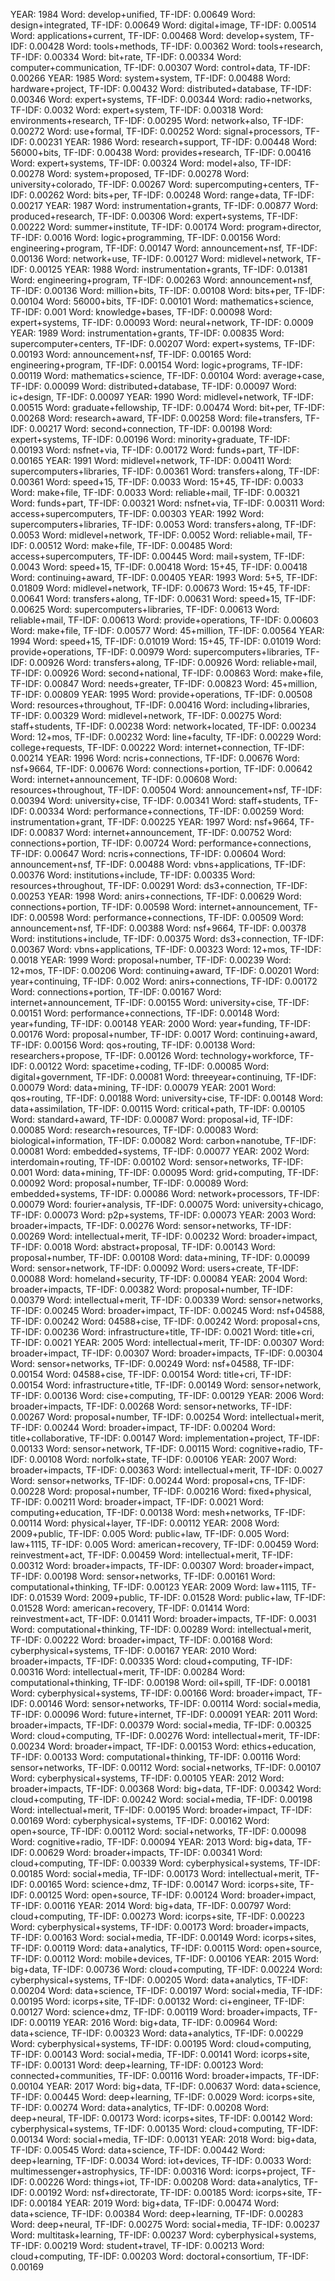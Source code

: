 YEAR: 1984
	Word: develop+unified, TF-IDF: 0.00649
	Word: design+integrated, TF-IDF: 0.00649
	Word: digital+image, TF-IDF: 0.00514
	Word: applications+current, TF-IDF: 0.00468
	Word: develop+system, TF-IDF: 0.00428
	Word: tools+methods, TF-IDF: 0.00362
	Word: tools+research, TF-IDF: 0.00334
	Word: bit+rate, TF-IDF: 0.00334
	Word: computer+communication, TF-IDF: 0.00307
	Word: control+data, TF-IDF: 0.00266
YEAR: 1985
	Word: system+system, TF-IDF: 0.00488
	Word: hardware+project, TF-IDF: 0.00432
	Word: distributed+database, TF-IDF: 0.00346
	Word: expert+systems, TF-IDF: 0.00344
	Word: radio+networks, TF-IDF: 0.0032
	Word: expert+system, TF-IDF: 0.00318
	Word: environments+research, TF-IDF: 0.00295
	Word: network+also, TF-IDF: 0.00272
	Word: use+formal, TF-IDF: 0.00252
	Word: signal+processors, TF-IDF: 0.00231
YEAR: 1986
	Word: research+support, TF-IDF: 0.00448
	Word: 56000+bits, TF-IDF: 0.00438
	Word: provides+research, TF-IDF: 0.00416
	Word: expert+systems, TF-IDF: 0.00324
	Word: model+also, TF-IDF: 0.00278
	Word: system+proposed, TF-IDF: 0.00278
	Word: university+colorado, TF-IDF: 0.00267
	Word: supercomputing+centers, TF-IDF: 0.00262
	Word: bits+per, TF-IDF: 0.00248
	Word: range+data, TF-IDF: 0.00217
YEAR: 1987
	Word: instrumentation+grants, TF-IDF: 0.00877
	Word: produced+research, TF-IDF: 0.00306
	Word: expert+systems, TF-IDF: 0.00222
	Word: summer+institute, TF-IDF: 0.00174
	Word: program+director, TF-IDF: 0.0016
	Word: logic+programming, TF-IDF: 0.00156
	Word: engineering+program, TF-IDF: 0.00147
	Word: announcement+nsf, TF-IDF: 0.00136
	Word: network+use, TF-IDF: 0.00127
	Word: midlevel+network, TF-IDF: 0.00125
YEAR: 1988
	Word: instrumentation+grants, TF-IDF: 0.01381
	Word: engineering+program, TF-IDF: 0.00263
	Word: announcement+nsf, TF-IDF: 0.00136
	Word: million+bits, TF-IDF: 0.00108
	Word: bits+per, TF-IDF: 0.00104
	Word: 56000+bits, TF-IDF: 0.00101
	Word: mathematics+science, TF-IDF: 0.001
	Word: knowledge+bases, TF-IDF: 0.00098
	Word: expert+systems, TF-IDF: 0.00093
	Word: neural+network, TF-IDF: 0.0009
YEAR: 1989
	Word: instrumentation+grants, TF-IDF: 0.00835
	Word: supercomputer+centers, TF-IDF: 0.00207
	Word: expert+systems, TF-IDF: 0.00193
	Word: announcement+nsf, TF-IDF: 0.00165
	Word: engineering+program, TF-IDF: 0.00154
	Word: logic+programs, TF-IDF: 0.00119
	Word: mathematics+science, TF-IDF: 0.00104
	Word: average+case, TF-IDF: 0.00099
	Word: distributed+database, TF-IDF: 0.00097
	Word: ic+design, TF-IDF: 0.00097
YEAR: 1990
	Word: midlevel+network, TF-IDF: 0.00515
	Word: graduate+fellowship, TF-IDF: 0.00474
	Word: bit+per, TF-IDF: 0.00268
	Word: research+award, TF-IDF: 0.00258
	Word: file+transfers, TF-IDF: 0.00217
	Word: second+connection, TF-IDF: 0.00198
	Word: expert+systems, TF-IDF: 0.00196
	Word: minority+graduate, TF-IDF: 0.00193
	Word: nsfnet+via, TF-IDF: 0.00172
	Word: funds+part, TF-IDF: 0.00165
YEAR: 1991
	Word: midlevel+network, TF-IDF: 0.00411
	Word: supercomputers+libraries, TF-IDF: 0.00361
	Word: transfers+along, TF-IDF: 0.00361
	Word: speed+15, TF-IDF: 0.0033
	Word: 15+45, TF-IDF: 0.0033
	Word: make+file, TF-IDF: 0.0033
	Word: reliable+mail, TF-IDF: 0.00321
	Word: funds+part, TF-IDF: 0.00321
	Word: nsfnet+via, TF-IDF: 0.00311
	Word: access+supercomputers, TF-IDF: 0.00303
YEAR: 1992
	Word: supercomputers+libraries, TF-IDF: 0.0053
	Word: transfers+along, TF-IDF: 0.0053
	Word: midlevel+network, TF-IDF: 0.0052
	Word: reliable+mail, TF-IDF: 0.00512
	Word: make+file, TF-IDF: 0.00485
	Word: access+supercomputers, TF-IDF: 0.00445
	Word: mail+system, TF-IDF: 0.0043
	Word: speed+15, TF-IDF: 0.00418
	Word: 15+45, TF-IDF: 0.00418
	Word: continuing+award, TF-IDF: 0.00405
YEAR: 1993
	Word: 5+5, TF-IDF: 0.01809
	Word: midlevel+network, TF-IDF: 0.00673
	Word: 15+45, TF-IDF: 0.00641
	Word: transfers+along, TF-IDF: 0.00631
	Word: speed+15, TF-IDF: 0.00625
	Word: supercomputers+libraries, TF-IDF: 0.00613
	Word: reliable+mail, TF-IDF: 0.00613
	Word: provide+operations, TF-IDF: 0.00603
	Word: make+file, TF-IDF: 0.00577
	Word: 45+million, TF-IDF: 0.00564
YEAR: 1994
	Word: speed+15, TF-IDF: 0.01019
	Word: 15+45, TF-IDF: 0.01019
	Word: provide+operations, TF-IDF: 0.00979
	Word: supercomputers+libraries, TF-IDF: 0.00926
	Word: transfers+along, TF-IDF: 0.00926
	Word: reliable+mail, TF-IDF: 0.00926
	Word: second+national, TF-IDF: 0.00863
	Word: make+file, TF-IDF: 0.00847
	Word: needs+greater, TF-IDF: 0.00823
	Word: 45+million, TF-IDF: 0.00809
YEAR: 1995
	Word: provide+operations, TF-IDF: 0.00508
	Word: resources+throughout, TF-IDF: 0.00416
	Word: including+libraries, TF-IDF: 0.00329
	Word: midlevel+network, TF-IDF: 0.00275
	Word: staff+students, TF-IDF: 0.00238
	Word: network+located, TF-IDF: 0.00234
	Word: 12+mos, TF-IDF: 0.00232
	Word: line+faculty, TF-IDF: 0.00229
	Word: college+requests, TF-IDF: 0.00222
	Word: internet+connection, TF-IDF: 0.00214
YEAR: 1996
	Word: ncris+connections, TF-IDF: 0.00676
	Word: nsf+9664, TF-IDF: 0.00676
	Word: connections+portion, TF-IDF: 0.00642
	Word: internet+announcement, TF-IDF: 0.00608
	Word: resources+throughout, TF-IDF: 0.00504
	Word: announcement+nsf, TF-IDF: 0.00394
	Word: university+cise, TF-IDF: 0.00341
	Word: staff+students, TF-IDF: 0.00334
	Word: performance+connections, TF-IDF: 0.00259
	Word: instrumentation+grant, TF-IDF: 0.00225
YEAR: 1997
	Word: nsf+9664, TF-IDF: 0.00837
	Word: internet+announcement, TF-IDF: 0.00752
	Word: connections+portion, TF-IDF: 0.00724
	Word: performance+connections, TF-IDF: 0.00647
	Word: ncris+connections, TF-IDF: 0.00604
	Word: announcement+nsf, TF-IDF: 0.00488
	Word: vbns+applications, TF-IDF: 0.00376
	Word: institutions+include, TF-IDF: 0.00335
	Word: resources+throughout, TF-IDF: 0.00291
	Word: ds3+connection, TF-IDF: 0.00253
YEAR: 1998
	Word: anirs+connections, TF-IDF: 0.00629
	Word: connections+portion, TF-IDF: 0.00598
	Word: internet+announcement, TF-IDF: 0.00598
	Word: performance+connections, TF-IDF: 0.00509
	Word: announcement+nsf, TF-IDF: 0.00388
	Word: nsf+9664, TF-IDF: 0.00378
	Word: institutions+include, TF-IDF: 0.00375
	Word: ds3+connection, TF-IDF: 0.00367
	Word: vbns+applications, TF-IDF: 0.00323
	Word: 12+mos, TF-IDF: 0.0018
YEAR: 1999
	Word: proposal+number, TF-IDF: 0.00239
	Word: 12+mos, TF-IDF: 0.00206
	Word: continuing+award, TF-IDF: 0.00201
	Word: year+continuing, TF-IDF: 0.002
	Word: anirs+connections, TF-IDF: 0.00172
	Word: connections+portion, TF-IDF: 0.00167
	Word: internet+announcement, TF-IDF: 0.00155
	Word: university+cise, TF-IDF: 0.00151
	Word: performance+connections, TF-IDF: 0.00148
	Word: year+funding, TF-IDF: 0.00148
YEAR: 2000
	Word: year+funding, TF-IDF: 0.00176
	Word: proposal+number, TF-IDF: 0.0017
	Word: continuing+award, TF-IDF: 0.00156
	Word: qos+routing, TF-IDF: 0.00138
	Word: researchers+propose, TF-IDF: 0.00126
	Word: technology+workforce, TF-IDF: 0.00122
	Word: spacetime+coding, TF-IDF: 0.00085
	Word: digital+government, TF-IDF: 0.00081
	Word: threeyear+continuing, TF-IDF: 0.00079
	Word: data+mining, TF-IDF: 0.00079
YEAR: 2001
	Word: qos+routing, TF-IDF: 0.00188
	Word: university+cise, TF-IDF: 0.00148
	Word: data+assimilation, TF-IDF: 0.00115
	Word: critical+path, TF-IDF: 0.00105
	Word: standard+award, TF-IDF: 0.00087
	Word: proposal+id, TF-IDF: 0.00085
	Word: research+resources, TF-IDF: 0.00083
	Word: biological+information, TF-IDF: 0.00082
	Word: carbon+nanotube, TF-IDF: 0.00081
	Word: embedded+systems, TF-IDF: 0.00077
YEAR: 2002
	Word: interdomain+routing, TF-IDF: 0.00102
	Word: sensor+networks, TF-IDF: 0.001
	Word: data+mining, TF-IDF: 0.00095
	Word: grid+computing, TF-IDF: 0.00092
	Word: proposal+number, TF-IDF: 0.00089
	Word: embedded+systems, TF-IDF: 0.00086
	Word: network+processors, TF-IDF: 0.00079
	Word: fourier+analysis, TF-IDF: 0.00075
	Word: university+chicago, TF-IDF: 0.00073
	Word: p2p+systems, TF-IDF: 0.00073
YEAR: 2003
	Word: broader+impacts, TF-IDF: 0.00276
	Word: sensor+networks, TF-IDF: 0.00269
	Word: intellectual+merit, TF-IDF: 0.00232
	Word: broader+impact, TF-IDF: 0.0018
	Word: abstract+proposal, TF-IDF: 0.00143
	Word: proposal+number, TF-IDF: 0.00108
	Word: data+mining, TF-IDF: 0.00099
	Word: sensor+network, TF-IDF: 0.00092
	Word: users+create, TF-IDF: 0.00088
	Word: homeland+security, TF-IDF: 0.00084
YEAR: 2004
	Word: broader+impacts, TF-IDF: 0.00382
	Word: proposal+number, TF-IDF: 0.00379
	Word: intellectual+merit, TF-IDF: 0.00339
	Word: sensor+networks, TF-IDF: 0.00245
	Word: broader+impact, TF-IDF: 0.00245
	Word: nsf+04588, TF-IDF: 0.00242
	Word: 04588+cise, TF-IDF: 0.00242
	Word: proposal+cns, TF-IDF: 0.00236
	Word: infrastructure+title, TF-IDF: 0.0021
	Word: title+cri, TF-IDF: 0.0021
YEAR: 2005
	Word: intellectual+merit, TF-IDF: 0.00307
	Word: broader+impact, TF-IDF: 0.00307
	Word: broader+impacts, TF-IDF: 0.00304
	Word: sensor+networks, TF-IDF: 0.00249
	Word: nsf+04588, TF-IDF: 0.00154
	Word: 04588+cise, TF-IDF: 0.00154
	Word: title+cri, TF-IDF: 0.00154
	Word: infrastructure+title, TF-IDF: 0.00149
	Word: sensor+network, TF-IDF: 0.00136
	Word: cise+computing, TF-IDF: 0.00129
YEAR: 2006
	Word: broader+impacts, TF-IDF: 0.00268
	Word: sensor+networks, TF-IDF: 0.00267
	Word: proposal+number, TF-IDF: 0.00254
	Word: intellectual+merit, TF-IDF: 0.00244
	Word: broader+impact, TF-IDF: 0.00204
	Word: title+collaborative, TF-IDF: 0.00147
	Word: implementation+project, TF-IDF: 0.00133
	Word: sensor+network, TF-IDF: 0.00115
	Word: cognitive+radio, TF-IDF: 0.00108
	Word: norfolk+state, TF-IDF: 0.00106
YEAR: 2007
	Word: broader+impacts, TF-IDF: 0.00363
	Word: intellectual+merit, TF-IDF: 0.0027
	Word: sensor+networks, TF-IDF: 0.00244
	Word: proposal+cns, TF-IDF: 0.00228
	Word: proposal+number, TF-IDF: 0.00216
	Word: fixed+physical, TF-IDF: 0.00211
	Word: broader+impact, TF-IDF: 0.0021
	Word: computing+education, TF-IDF: 0.00138
	Word: mesh+networks, TF-IDF: 0.00114
	Word: physical+layer, TF-IDF: 0.00112
YEAR: 2008
	Word: 2009+public, TF-IDF: 0.005
	Word: public+law, TF-IDF: 0.005
	Word: law+1115, TF-IDF: 0.005
	Word: american+recovery, TF-IDF: 0.00459
	Word: reinvestment+act, TF-IDF: 0.00459
	Word: intellectual+merit, TF-IDF: 0.00312
	Word: broader+impacts, TF-IDF: 0.00307
	Word: broader+impact, TF-IDF: 0.00198
	Word: sensor+networks, TF-IDF: 0.00161
	Word: computational+thinking, TF-IDF: 0.00123
YEAR: 2009
	Word: law+1115, TF-IDF: 0.01539
	Word: 2009+public, TF-IDF: 0.01528
	Word: public+law, TF-IDF: 0.01528
	Word: american+recovery, TF-IDF: 0.01414
	Word: reinvestment+act, TF-IDF: 0.01411
	Word: broader+impacts, TF-IDF: 0.0031
	Word: computational+thinking, TF-IDF: 0.00289
	Word: intellectual+merit, TF-IDF: 0.00222
	Word: broader+impact, TF-IDF: 0.00168
	Word: cyberphysical+systems, TF-IDF: 0.00167
YEAR: 2010
	Word: broader+impacts, TF-IDF: 0.00335
	Word: cloud+computing, TF-IDF: 0.00316
	Word: intellectual+merit, TF-IDF: 0.00284
	Word: computational+thinking, TF-IDF: 0.00198
	Word: oil+spill, TF-IDF: 0.00181
	Word: cyberphysical+systems, TF-IDF: 0.00166
	Word: broader+impact, TF-IDF: 0.00146
	Word: sensor+networks, TF-IDF: 0.00114
	Word: social+media, TF-IDF: 0.00096
	Word: future+internet, TF-IDF: 0.00091
YEAR: 2011
	Word: broader+impacts, TF-IDF: 0.00379
	Word: social+media, TF-IDF: 0.00325
	Word: cloud+computing, TF-IDF: 0.00276
	Word: intellectual+merit, TF-IDF: 0.00234
	Word: broader+impact, TF-IDF: 0.00153
	Word: ethics+education, TF-IDF: 0.00133
	Word: computational+thinking, TF-IDF: 0.00116
	Word: sensor+networks, TF-IDF: 0.00112
	Word: social+networks, TF-IDF: 0.00107
	Word: cyberphysical+systems, TF-IDF: 0.00105
YEAR: 2012
	Word: broader+impacts, TF-IDF: 0.00368
	Word: big+data, TF-IDF: 0.00342
	Word: cloud+computing, TF-IDF: 0.00242
	Word: social+media, TF-IDF: 0.00198
	Word: intellectual+merit, TF-IDF: 0.00195
	Word: broader+impact, TF-IDF: 0.00169
	Word: cyberphysical+systems, TF-IDF: 0.00162
	Word: open+source, TF-IDF: 0.00112
	Word: social+networks, TF-IDF: 0.00098
	Word: cognitive+radio, TF-IDF: 0.00094
YEAR: 2013
	Word: big+data, TF-IDF: 0.00629
	Word: broader+impacts, TF-IDF: 0.00341
	Word: cloud+computing, TF-IDF: 0.00339
	Word: cyberphysical+systems, TF-IDF: 0.00185
	Word: social+media, TF-IDF: 0.00173
	Word: intellectual+merit, TF-IDF: 0.00165
	Word: science+dmz, TF-IDF: 0.00147
	Word: icorps+site, TF-IDF: 0.00125
	Word: open+source, TF-IDF: 0.00124
	Word: broader+impact, TF-IDF: 0.00116
YEAR: 2014
	Word: big+data, TF-IDF: 0.00797
	Word: cloud+computing, TF-IDF: 0.00273
	Word: icorps+site, TF-IDF: 0.00223
	Word: cyberphysical+systems, TF-IDF: 0.00173
	Word: broader+impacts, TF-IDF: 0.00163
	Word: social+media, TF-IDF: 0.00149
	Word: icorps+sites, TF-IDF: 0.00119
	Word: data+analytics, TF-IDF: 0.00115
	Word: open+source, TF-IDF: 0.00112
	Word: mobile+devices, TF-IDF: 0.00106
YEAR: 2015
	Word: big+data, TF-IDF: 0.00736
	Word: cloud+computing, TF-IDF: 0.00224
	Word: cyberphysical+systems, TF-IDF: 0.00205
	Word: data+analytics, TF-IDF: 0.00204
	Word: data+science, TF-IDF: 0.00197
	Word: social+media, TF-IDF: 0.00195
	Word: icorps+site, TF-IDF: 0.00132
	Word: ci+engineer, TF-IDF: 0.00127
	Word: science+dmz, TF-IDF: 0.00119
	Word: broader+impacts, TF-IDF: 0.00119
YEAR: 2016
	Word: big+data, TF-IDF: 0.00964
	Word: data+science, TF-IDF: 0.00323
	Word: data+analytics, TF-IDF: 0.00229
	Word: cyberphysical+systems, TF-IDF: 0.00195
	Word: cloud+computing, TF-IDF: 0.00143
	Word: social+media, TF-IDF: 0.00141
	Word: icorps+site, TF-IDF: 0.00131
	Word: deep+learning, TF-IDF: 0.00123
	Word: connected+communities, TF-IDF: 0.00116
	Word: broader+impacts, TF-IDF: 0.00104
YEAR: 2017
	Word: big+data, TF-IDF: 0.00637
	Word: data+science, TF-IDF: 0.00445
	Word: deep+learning, TF-IDF: 0.0029
	Word: icorps+site, TF-IDF: 0.00274
	Word: data+analytics, TF-IDF: 0.00208
	Word: deep+neural, TF-IDF: 0.00173
	Word: icorps+sites, TF-IDF: 0.00142
	Word: cyberphysical+systems, TF-IDF: 0.00135
	Word: cloud+computing, TF-IDF: 0.00134
	Word: social+media, TF-IDF: 0.00131
YEAR: 2018
	Word: big+data, TF-IDF: 0.00545
	Word: data+science, TF-IDF: 0.00442
	Word: deep+learning, TF-IDF: 0.0034
	Word: iot+devices, TF-IDF: 0.0033
	Word: multimessenger+astrophysics, TF-IDF: 0.00316
	Word: icorps+project, TF-IDF: 0.00226
	Word: things+iot, TF-IDF: 0.00208
	Word: data+analytics, TF-IDF: 0.00192
	Word: nsf+directorate, TF-IDF: 0.00185
	Word: icorps+site, TF-IDF: 0.00184
YEAR: 2019
	Word: big+data, TF-IDF: 0.00474
	Word: data+science, TF-IDF: 0.00384
	Word: deep+learning, TF-IDF: 0.00283
	Word: deep+neural, TF-IDF: 0.00275
	Word: social+media, TF-IDF: 0.00237
	Word: multitask+learning, TF-IDF: 0.00237
	Word: cyberphysical+systems, TF-IDF: 0.00219
	Word: student+travel, TF-IDF: 0.00213
	Word: cloud+computing, TF-IDF: 0.00203
	Word: doctoral+consortium, TF-IDF: 0.00169

